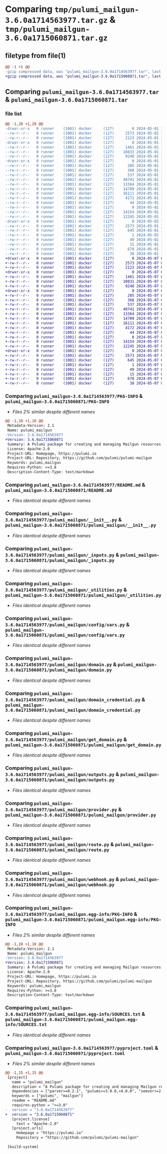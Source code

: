 # Comparing `tmp/pulumi_mailgun-3.6.0a1714563977.tar.gz` & `tmp/pulumi_mailgun-3.6.0a1715060871.tar.gz`

## filetype from file(1)

```diff
@@ -1 +1 @@
-gzip compressed data, was "pulumi_mailgun-3.6.0a1714563977.tar", last modified: Wed May  1 11:53:25 2024, max compression
+gzip compressed data, was "pulumi_mailgun-3.6.0a1715060871.tar", last modified: Tue May  7 05:55:24 2024, max compression
```

## Comparing `pulumi_mailgun-3.6.0a1714563977.tar` & `pulumi_mailgun-3.6.0a1715060871.tar`

### file list

```diff
@@ -1,28 +1,28 @@
-drwxr-xr-x   0 runner    (1001) docker     (127)        0 2024-05-01 11:53:25.484495 pulumi_mailgun-3.6.0a1714563977/
--rw-r--r--   0 runner    (1001) docker     (127)     2573 2024-05-01 11:53:25.484495 pulumi_mailgun-3.6.0a1714563977/PKG-INFO
--rw-r--r--   0 runner    (1001) docker     (127)     2123 2024-05-01 11:53:19.000000 pulumi_mailgun-3.6.0a1714563977/README.md
-drwxr-xr-x   0 runner    (1001) docker     (127)        0 2024-05-01 11:53:25.484495 pulumi_mailgun-3.6.0a1714563977/pulumi_mailgun/
--rw-r--r--   0 runner    (1001) docker     (127)     1461 2024-05-01 11:53:19.000000 pulumi_mailgun-3.6.0a1714563977/pulumi_mailgun/__init__.py
--rw-r--r--   0 runner    (1001) docker     (127)    10831 2024-05-01 11:53:19.000000 pulumi_mailgun-3.6.0a1714563977/pulumi_mailgun/_inputs.py
--rw-r--r--   0 runner    (1001) docker     (127)     9248 2024-05-01 11:53:19.000000 pulumi_mailgun-3.6.0a1714563977/pulumi_mailgun/_utilities.py
-drwxr-xr-x   0 runner    (1001) docker     (127)        0 2024-05-01 11:53:25.484495 pulumi_mailgun-3.6.0a1714563977/pulumi_mailgun/config/
--rw-r--r--   0 runner    (1001) docker     (127)      285 2024-05-01 11:53:19.000000 pulumi_mailgun-3.6.0a1714563977/pulumi_mailgun/config/__init__.py
--rw-r--r--   0 runner    (1001) docker     (127)      368 2024-05-01 11:53:19.000000 pulumi_mailgun-3.6.0a1714563977/pulumi_mailgun/config/__init__.pyi
--rw-r--r--   0 runner    (1001) docker     (127)      537 2024-05-01 11:53:19.000000 pulumi_mailgun-3.6.0a1714563977/pulumi_mailgun/config/vars.py
--rw-r--r--   0 runner    (1001) docker     (127)    40741 2024-05-01 11:53:19.000000 pulumi_mailgun-3.6.0a1714563977/pulumi_mailgun/domain.py
--rw-r--r--   0 runner    (1001) docker     (127)    13364 2024-05-01 11:53:19.000000 pulumi_mailgun-3.6.0a1714563977/pulumi_mailgun/domain_credential.py
--rw-r--r--   0 runner    (1001) docker     (127)    14709 2024-05-01 11:53:19.000000 pulumi_mailgun-3.6.0a1714563977/pulumi_mailgun/get_domain.py
--rw-r--r--   0 runner    (1001) docker     (127)    16111 2024-05-01 11:53:19.000000 pulumi_mailgun-3.6.0a1714563977/pulumi_mailgun/outputs.py
--rw-r--r--   0 runner    (1001) docker     (127)     4172 2024-05-01 11:53:19.000000 pulumi_mailgun-3.6.0a1714563977/pulumi_mailgun/provider.py
--rw-r--r--   0 runner    (1001) docker     (127)       44 2024-05-01 11:53:19.000000 pulumi_mailgun-3.6.0a1714563977/pulumi_mailgun/pulumi-plugin.json
--rw-r--r--   0 runner    (1001) docker     (127)        0 2024-05-01 11:53:19.000000 pulumi_mailgun-3.6.0a1714563977/pulumi_mailgun/py.typed
--rw-r--r--   0 runner    (1001) docker     (127)    14154 2024-05-01 11:53:19.000000 pulumi_mailgun-3.6.0a1714563977/pulumi_mailgun/route.py
--rw-r--r--   0 runner    (1001) docker     (127)    12245 2024-05-01 11:53:19.000000 pulumi_mailgun-3.6.0a1714563977/pulumi_mailgun/webhook.py
-drwxr-xr-x   0 runner    (1001) docker     (127)        0 2024-05-01 11:53:25.484495 pulumi_mailgun-3.6.0a1714563977/pulumi_mailgun.egg-info/
--rw-r--r--   0 runner    (1001) docker     (127)     2573 2024-05-01 11:53:25.000000 pulumi_mailgun-3.6.0a1714563977/pulumi_mailgun.egg-info/PKG-INFO
--rw-r--r--   0 runner    (1001) docker     (127)      645 2024-05-01 11:53:25.000000 pulumi_mailgun-3.6.0a1714563977/pulumi_mailgun.egg-info/SOURCES.txt
--rw-r--r--   0 runner    (1001) docker     (127)        1 2024-05-01 11:53:25.000000 pulumi_mailgun-3.6.0a1714563977/pulumi_mailgun.egg-info/dependency_links.txt
--rw-r--r--   0 runner    (1001) docker     (127)       49 2024-05-01 11:53:25.000000 pulumi_mailgun-3.6.0a1714563977/pulumi_mailgun.egg-info/requires.txt
--rw-r--r--   0 runner    (1001) docker     (127)       15 2024-05-01 11:53:25.000000 pulumi_mailgun-3.6.0a1714563977/pulumi_mailgun.egg-info/top_level.txt
--rw-r--r--   0 runner    (1001) docker     (127)      678 2024-05-01 11:53:19.000000 pulumi_mailgun-3.6.0a1714563977/pyproject.toml
--rw-r--r--   0 runner    (1001) docker     (127)       38 2024-05-01 11:53:25.484495 pulumi_mailgun-3.6.0a1714563977/setup.cfg
+drwxr-xr-x   0 runner    (1001) docker     (127)        0 2024-05-07 05:55:24.901187 pulumi_mailgun-3.6.0a1715060871/
+-rw-r--r--   0 runner    (1001) docker     (127)     2573 2024-05-07 05:55:24.897187 pulumi_mailgun-3.6.0a1715060871/PKG-INFO
+-rw-r--r--   0 runner    (1001) docker     (127)     2123 2024-05-07 05:55:18.000000 pulumi_mailgun-3.6.0a1715060871/README.md
+drwxr-xr-x   0 runner    (1001) docker     (127)        0 2024-05-07 05:55:24.897187 pulumi_mailgun-3.6.0a1715060871/pulumi_mailgun/
+-rw-r--r--   0 runner    (1001) docker     (127)     1461 2024-05-07 05:55:18.000000 pulumi_mailgun-3.6.0a1715060871/pulumi_mailgun/__init__.py
+-rw-r--r--   0 runner    (1001) docker     (127)    10831 2024-05-07 05:55:18.000000 pulumi_mailgun-3.6.0a1715060871/pulumi_mailgun/_inputs.py
+-rw-r--r--   0 runner    (1001) docker     (127)     9248 2024-05-07 05:55:18.000000 pulumi_mailgun-3.6.0a1715060871/pulumi_mailgun/_utilities.py
+drwxr-xr-x   0 runner    (1001) docker     (127)        0 2024-05-07 05:55:24.897187 pulumi_mailgun-3.6.0a1715060871/pulumi_mailgun/config/
+-rw-r--r--   0 runner    (1001) docker     (127)      285 2024-05-07 05:55:18.000000 pulumi_mailgun-3.6.0a1715060871/pulumi_mailgun/config/__init__.py
+-rw-r--r--   0 runner    (1001) docker     (127)      368 2024-05-07 05:55:18.000000 pulumi_mailgun-3.6.0a1715060871/pulumi_mailgun/config/__init__.pyi
+-rw-r--r--   0 runner    (1001) docker     (127)      537 2024-05-07 05:55:18.000000 pulumi_mailgun-3.6.0a1715060871/pulumi_mailgun/config/vars.py
+-rw-r--r--   0 runner    (1001) docker     (127)    40741 2024-05-07 05:55:18.000000 pulumi_mailgun-3.6.0a1715060871/pulumi_mailgun/domain.py
+-rw-r--r--   0 runner    (1001) docker     (127)    13364 2024-05-07 05:55:18.000000 pulumi_mailgun-3.6.0a1715060871/pulumi_mailgun/domain_credential.py
+-rw-r--r--   0 runner    (1001) docker     (127)    14709 2024-05-07 05:55:18.000000 pulumi_mailgun-3.6.0a1715060871/pulumi_mailgun/get_domain.py
+-rw-r--r--   0 runner    (1001) docker     (127)    16111 2024-05-07 05:55:18.000000 pulumi_mailgun-3.6.0a1715060871/pulumi_mailgun/outputs.py
+-rw-r--r--   0 runner    (1001) docker     (127)     4172 2024-05-07 05:55:18.000000 pulumi_mailgun-3.6.0a1715060871/pulumi_mailgun/provider.py
+-rw-r--r--   0 runner    (1001) docker     (127)       44 2024-05-07 05:55:18.000000 pulumi_mailgun-3.6.0a1715060871/pulumi_mailgun/pulumi-plugin.json
+-rw-r--r--   0 runner    (1001) docker     (127)        0 2024-05-07 05:55:18.000000 pulumi_mailgun-3.6.0a1715060871/pulumi_mailgun/py.typed
+-rw-r--r--   0 runner    (1001) docker     (127)    14154 2024-05-07 05:55:18.000000 pulumi_mailgun-3.6.0a1715060871/pulumi_mailgun/route.py
+-rw-r--r--   0 runner    (1001) docker     (127)    12245 2024-05-07 05:55:18.000000 pulumi_mailgun-3.6.0a1715060871/pulumi_mailgun/webhook.py
+drwxr-xr-x   0 runner    (1001) docker     (127)        0 2024-05-07 05:55:24.897187 pulumi_mailgun-3.6.0a1715060871/pulumi_mailgun.egg-info/
+-rw-r--r--   0 runner    (1001) docker     (127)     2573 2024-05-07 05:55:24.000000 pulumi_mailgun-3.6.0a1715060871/pulumi_mailgun.egg-info/PKG-INFO
+-rw-r--r--   0 runner    (1001) docker     (127)      645 2024-05-07 05:55:24.000000 pulumi_mailgun-3.6.0a1715060871/pulumi_mailgun.egg-info/SOURCES.txt
+-rw-r--r--   0 runner    (1001) docker     (127)        1 2024-05-07 05:55:24.000000 pulumi_mailgun-3.6.0a1715060871/pulumi_mailgun.egg-info/dependency_links.txt
+-rw-r--r--   0 runner    (1001) docker     (127)       49 2024-05-07 05:55:24.000000 pulumi_mailgun-3.6.0a1715060871/pulumi_mailgun.egg-info/requires.txt
+-rw-r--r--   0 runner    (1001) docker     (127)       15 2024-05-07 05:55:24.000000 pulumi_mailgun-3.6.0a1715060871/pulumi_mailgun.egg-info/top_level.txt
+-rw-r--r--   0 runner    (1001) docker     (127)      678 2024-05-07 05:55:18.000000 pulumi_mailgun-3.6.0a1715060871/pyproject.toml
+-rw-r--r--   0 runner    (1001) docker     (127)       38 2024-05-07 05:55:24.901187 pulumi_mailgun-3.6.0a1715060871/setup.cfg
```

### Comparing `pulumi_mailgun-3.6.0a1714563977/PKG-INFO` & `pulumi_mailgun-3.6.0a1715060871/PKG-INFO`

 * *Files 2% similar despite different names*

```diff
@@ -1,10 +1,10 @@
 Metadata-Version: 2.1
 Name: pulumi_mailgun
-Version: 3.6.0a1714563977
+Version: 3.6.0a1715060871
 Summary: A Pulumi package for creating and managing Mailgun resources.
 License: Apache-2.0
 Project-URL: Homepage, https://pulumi.io
 Project-URL: Repository, https://github.com/pulumi/pulumi-mailgun
 Keywords: pulumi,mailgun
 Requires-Python: >=3.8
 Description-Content-Type: text/markdown
```

### Comparing `pulumi_mailgun-3.6.0a1714563977/README.md` & `pulumi_mailgun-3.6.0a1715060871/README.md`

 * *Files identical despite different names*

### Comparing `pulumi_mailgun-3.6.0a1714563977/pulumi_mailgun/__init__.py` & `pulumi_mailgun-3.6.0a1715060871/pulumi_mailgun/__init__.py`

 * *Files identical despite different names*

### Comparing `pulumi_mailgun-3.6.0a1714563977/pulumi_mailgun/_inputs.py` & `pulumi_mailgun-3.6.0a1715060871/pulumi_mailgun/_inputs.py`

 * *Files identical despite different names*

### Comparing `pulumi_mailgun-3.6.0a1714563977/pulumi_mailgun/_utilities.py` & `pulumi_mailgun-3.6.0a1715060871/pulumi_mailgun/_utilities.py`

 * *Files identical despite different names*

### Comparing `pulumi_mailgun-3.6.0a1714563977/pulumi_mailgun/config/vars.py` & `pulumi_mailgun-3.6.0a1715060871/pulumi_mailgun/config/vars.py`

 * *Files identical despite different names*

### Comparing `pulumi_mailgun-3.6.0a1714563977/pulumi_mailgun/domain.py` & `pulumi_mailgun-3.6.0a1715060871/pulumi_mailgun/domain.py`

 * *Files identical despite different names*

### Comparing `pulumi_mailgun-3.6.0a1714563977/pulumi_mailgun/domain_credential.py` & `pulumi_mailgun-3.6.0a1715060871/pulumi_mailgun/domain_credential.py`

 * *Files identical despite different names*

### Comparing `pulumi_mailgun-3.6.0a1714563977/pulumi_mailgun/get_domain.py` & `pulumi_mailgun-3.6.0a1715060871/pulumi_mailgun/get_domain.py`

 * *Files identical despite different names*

### Comparing `pulumi_mailgun-3.6.0a1714563977/pulumi_mailgun/outputs.py` & `pulumi_mailgun-3.6.0a1715060871/pulumi_mailgun/outputs.py`

 * *Files identical despite different names*

### Comparing `pulumi_mailgun-3.6.0a1714563977/pulumi_mailgun/provider.py` & `pulumi_mailgun-3.6.0a1715060871/pulumi_mailgun/provider.py`

 * *Files identical despite different names*

### Comparing `pulumi_mailgun-3.6.0a1714563977/pulumi_mailgun/route.py` & `pulumi_mailgun-3.6.0a1715060871/pulumi_mailgun/route.py`

 * *Files identical despite different names*

### Comparing `pulumi_mailgun-3.6.0a1714563977/pulumi_mailgun/webhook.py` & `pulumi_mailgun-3.6.0a1715060871/pulumi_mailgun/webhook.py`

 * *Files identical despite different names*

### Comparing `pulumi_mailgun-3.6.0a1714563977/pulumi_mailgun.egg-info/PKG-INFO` & `pulumi_mailgun-3.6.0a1715060871/pulumi_mailgun.egg-info/PKG-INFO`

 * *Files 2% similar despite different names*

```diff
@@ -1,10 +1,10 @@
 Metadata-Version: 2.1
 Name: pulumi_mailgun
-Version: 3.6.0a1714563977
+Version: 3.6.0a1715060871
 Summary: A Pulumi package for creating and managing Mailgun resources.
 License: Apache-2.0
 Project-URL: Homepage, https://pulumi.io
 Project-URL: Repository, https://github.com/pulumi/pulumi-mailgun
 Keywords: pulumi,mailgun
 Requires-Python: >=3.8
 Description-Content-Type: text/markdown
```

### Comparing `pulumi_mailgun-3.6.0a1714563977/pulumi_mailgun.egg-info/SOURCES.txt` & `pulumi_mailgun-3.6.0a1715060871/pulumi_mailgun.egg-info/SOURCES.txt`

 * *Files identical despite different names*

### Comparing `pulumi_mailgun-3.6.0a1714563977/pyproject.toml` & `pulumi_mailgun-3.6.0a1715060871/pyproject.toml`

 * *Files 2% similar despite different names*

```diff
@@ -1,15 +1,15 @@
 [project]
   name = "pulumi_mailgun"
   description = "A Pulumi package for creating and managing Mailgun resources."
   dependencies = ["parver>=0.2.1", "pulumi>=3.0.0,<4.0.0", "semver>=2.8.1"]
   keywords = ["pulumi", "mailgun"]
   readme = "README.md"
   requires-python = ">=3.8"
-  version = "3.6.0a1714563977"
+  version = "3.6.0a1715060871"
   [project.license]
     text = "Apache-2.0"
   [project.urls]
     Homepage = "https://pulumi.io"
     Repository = "https://github.com/pulumi/pulumi-mailgun"
 
 [build-system]
```

